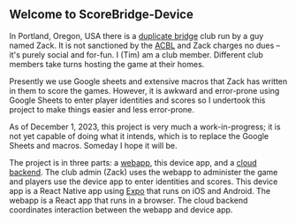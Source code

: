 ## Welcome to ScoreBridge-Device

In Portland, Oregon, USA there is a [duplicate bridge](https://en.wikipedia.org/wiki/Duplicate_bridge) club run by a guy named Zack.  It is not sanctioned by the [ACBL](https://acbl.org/) and Zack charges no dues – it's purely social and for-fun.  I (Tim) am a club member.  Different club members take turns hosting the game at their homes.

Presently we use Google sheets and extensive macros that Zack has written in them to score the games.  However, it is awkward and error-prone using Google Sheets to enter player identities and scores so I undertook this project to make things easier and less error-prone.

As of December 1, 2023, this project is very much a work-in-progress; it is not yet capable of doing what it intends, which is to replace the Google Sheets and macros. Someday I hope it will be.

The project is in three parts: a [webapp](https://github.com/timheilman/scorebridge-webapp), this device app, and a [cloud backend](https://github.com/timheilman/scorebridge-cloud). The club admin (Zack) uses the webapp to administer the game and players use the device app to enter identities and scores.  This device app is a React Native app using [Expo](https://docs.expo.dev/tutorial/introduction/) that runs on iOS and Android.  The webapp is a React app that runs in a browser. The cloud backend coordinates interaction between the webapp and device app.
